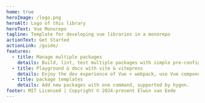 ```yaml
---
home: true
heroImage: /logo.png
heroAlt: Logo of this library
heroText: Vue Monorepo
tagline: Template for developing vue libraries in a monorepo
actionText: Get Started
actionLink: /guide/
features:
  - title: Manage multiple packages
    details: Build, lint, test multiple packages with simple pre-configured commands
  - title: Playground & docs with vite & vitepress
    details: Enjoy the dev experience of Vue + webpack, use Vue components in markdown, and develop custom themes with Vue.
  - title: package templates
    details: Add new packages with one command, supported by hygen.
footer: MIT Licensed | Copyright © 2024-present Elwin van Eede
---
```

